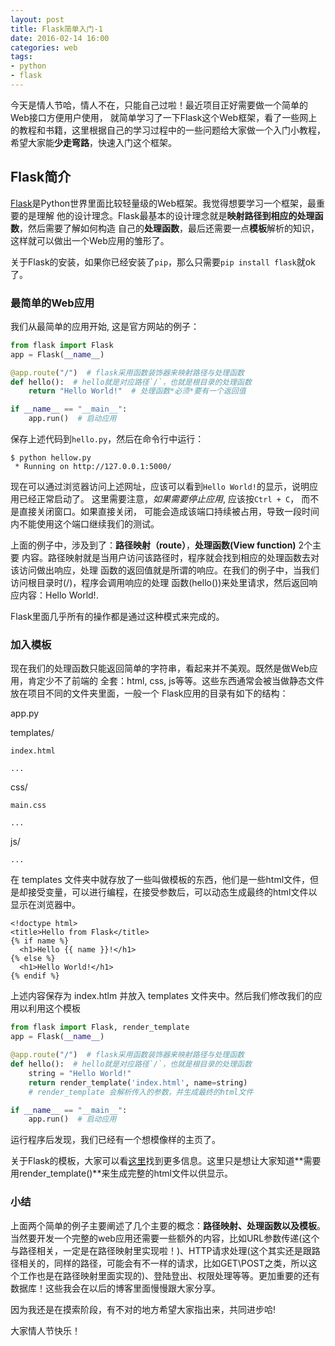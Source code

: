 ```yaml
---
layout: post
title: Flask简单入门-1
date: 2016-02-14 16:00
categories: web
tags:
- python
- flask
---
```


今天是情人节哈，情人不在，只能自己过啦！最近项目正好需要做一个简单的Web接口方便用户使用，
就简单学习了一下Flask这个Web框架，看了一些网上的教程和书籍，这里根据自己的学习过程中的一些问题给大家做一个入门小教程，希望大家能**少走弯路**，快速入门这个框架。

## Flask简介

[Flask][1]是Python世界里面比较轻量级的Web框架。我觉得想要学习一个框架，最重要的是理解
他的设计理念。Flask最基本的设计理念就是**映射路径到相应的处理函数**，然后需要了解如何构造
自己的**处理函数**，最后还需要一点**模板**解析的知识，这样就可以做出一个Web应用的雏形了。

关于Flask的安装，如果你已经安装了`pip`，那么只需要`pip install flask`就ok了。

### 最简单的Web应用

我们从最简单的应用开始, 这是官方网站的例子：

``` python
from flask import Flask
app = Flask(__name__)

@app.route("/")  # flask采用函数装饰器来映射路径与处理函数
def hello():  # hello就是对应路径`/`，也就是根目录的处理函数
    return "Hello World!"  # 处理函数*必须*要有一个返回值

if __name__ == "__main__":
    app.run()  # 启动应用
```

保存上述代码到`hello.py`，然后在命令行中运行：

```
$ python hellow.py
 * Running on http://127.0.0.1:5000/
```

现在可以通过浏览器访问上述网址，应该可以看到`Hello World!`的显示，说明应用已经正常启动了。
这里需要注意，*如果需要停止应用*, 应该按`Ctrl + C`， 而不是直接关闭窗口。如果直接关闭，
可能会造成该端口持续被占用，导致一段时间内不能使用这个端口继续我们的测试。

上面的例子中，涉及到了：**路径映射（route）**，**处理函数(View function)** 2个主要
内容。路径映射就是当用户访问该路径时，程序就会找到相应的处理函数去对该访问做出响应，处理
函数的返回值就是所谓的响应。在我们的例子中，当我们访问根目录时(/)，程序会调用响应的处理
函数(hello())来处里请求，然后返回响应内容：Hello World!.

Flask里面几乎所有的操作都是通过这种模式来完成的。

### 加入模板

现在我们的处理函数只能返回简单的字符串，看起来并不美观。既然是做Web应用，肯定少不了前端的
全套：html, css, js等等。这些东西通常会被当做静态文件放在项目不同的文件夹里面，一般一个
Flask应用的目录有如下的结构：

>
app.py

templates/

	index.html

	...

css/

	main.css

	...
	
js/
	
	...


在 templates 文件夹中就存放了一些叫做模板的东西，他们是一些html文件，但是却接受变量，可以进行编程，在接受参数后，可以动态生成最终的html文件以显示在浏览器中。

```
<!doctype html>
<title>Hello from Flask</title>
{% if name %}
  <h1>Hello {{ name }}!</h1>
{% else %}
  <h1>Hello World!</h1>
{% endif %}
```

上述内容保存为 index.htlm 并放入 templates 文件夹中。然后我们修改我们的应用以利用这个模板

``` python
from flask import Flask, render_template
app = Flask(__name__)

@app.route("/")  # flask采用函数装饰器来映射路径与处理函数
def hello():  # hello就是对应路径`/`，也就是根目录的处理函数
	string = "Hello World!"
	return render_template('index.html', name=string)
	# render_template 会解析传入的参数，并生成最终的html文件

if __name__ == "__main__":
    app.run()  # 启动应用
```

运行程序后发现，我们已经有一个想模像样的主页了。

关于Flask的模板，大家可以看[这里][2]找到更多信息。这里只是想让大家知道**需要用render_template()**来生成完整的html文件以供显示。

### 小结

上面两个简单的例子主要阐述了几个主要的概念：**路径映射、处理函数以及模板**。当然要开发一个完整的web应用还需要一些额外的内容，比如URL参数传递(这个与路径相关，一定是在路径映射里实现啦！)、HTTP请求处理(这个其实还是跟路径相关的，同样的路径，可能会有不一样的请求，比如GET\POST之类，所以这个工作也是在路径映射里面实现的)、登陆登出、权限处理等等。更加重要的还有数据库！这些我会在以后的博客里面慢慢跟大家分享。

因为我还是在摸索阶段，有不对的地方希望大家指出来，共同进步哈!

大家情人节快乐！

[1]:http://flask.pocoo.org/
[2]:http://jinja.pocoo.org/

